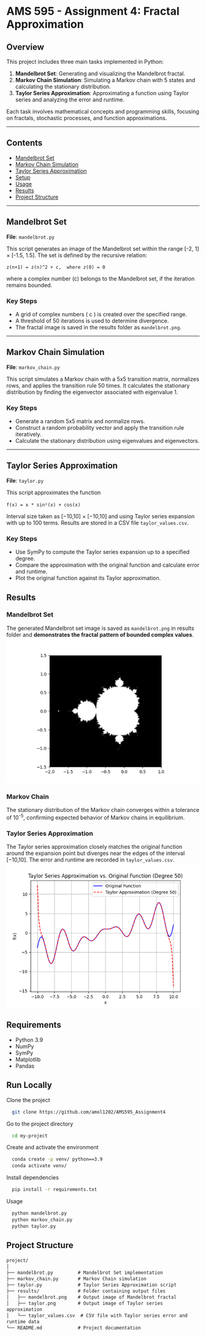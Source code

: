 # AMS 595 - Assignment 4: Fractal Approximation

## Overview

This project includes three main tasks implemented in Python:
1. **Mandelbrot Set**: Generating and visualizing the Mandelbrot fractal.
2. **Markov Chain Simulation**: Simulating a Markov chain with 5 states and calculating the stationary distribution.
3. **Taylor Series Approximation**: Approximating a function using Taylor series and analyzing the error and runtime.

Each task involves mathematical concepts and programming skills, focusing on fractals, stochastic processes, and function approximations.

---

## Contents

- [Mandelbrot Set](#mandelbrot-set)
- [Markov Chain Simulation](#markov-chain-simulation)
- [Taylor Series Approximation](#taylor-series-approximation)
- [Setup](#setup)
- [Usage](#usage)
- [Results](#results)
- [Project Structure](#project-structure)

---

## Mandelbrot Set

**File**: `mandelbrot.py`

This script generates an image of the Mandelbrot set within the range [-2, 1] &times; [-1.5, 1.5]. The set is defined by the recursive relation:
~~~
z(n+1) = z(n)^2 + c,  where z(0) = 0
~~~
where a complex number \(c\) belongs to the Mandelbrot set, if the iteration remains bounded.

### Key Steps
- A grid of complex numbers \( c \) is created over the specified range.
- A threshold of 50 iterations is used to determine divergence.
- The fractal image is saved in the results folder as `mandelbrot.png`.

---

## Markov Chain Simulation

**File**: `markov_chain.py`

This script simulates a Markov chain with a 5x5 transition matrix, normalizes rows, and applies the transition rule 50 times. It calculates the stationary distribution by finding the eigenvector associated with eigenvalue 1.

### Key Steps
- Generate a random 5x5 matrix and normalize rows.
- Construct a random probability vector and apply the transition rule iteratively.
- Calculate the stationary distribution using eigenvalues and eigenvectors.

---

## Taylor Series Approximation

**File**: `taylor.py`

This script approximates the function 

`f(x) = x * sin²(x) + cos(x)`

Interval size taken as [−10,10] &times; [−10,10] and using Taylor series expansion with up to 100 terms. Results are stored in a CSV file `taylor_values.csv`.

### Key Steps
- Use SymPy to compute the Taylor series expansion up to a specified degree.
- Compare the approximation with the original function and calculate error and runtime.
- Plot the original function against its Taylor approximation.

## Results

### Mandelbrot Set
The generated Mandelbrot set image is saved as `mandelbrot.png` in results folder and **demonstrates the fractal pattern of bounded complex values**.
![mandelbrot_set_image](results/mandelbrot.png)

### Markov Chain
The stationary distribution of the Markov chain converges within a tolerance of 10<sup>-5</sup>, confirming expected behavior of Markov chains in equilibrium.

### Taylor Series Approximation
The Taylor series approximation closely matches the original function around the expansion point but diverges near the edges of the interval 
[−10,10]. The error and runtime are recorded in `taylor_values.csv`.
![taylor_approximation_image](results/taylor_approximation.png)

## Requirements

- Python 3.9
- NumPy
- SymPy
- Matplotlib
- Pandas

## Run Locally

Clone the project

```bash
  git clone https://github.com/amol1202/AMS595_Assignment4
```

Go to the project directory

```bash
  cd my-project
```

Create and activate the environment

```bash
  conda create -p venv/ python==3.9
  conda activate venv/
```

Install dependencies

```bash
  pip install -r requirements.txt
```

Usage

```bash
  python mandelbrot.py
  python markov_chain.py
  python taylor.py 
```
## Project Structure

```
project/
│
├── mandelbrot.py         # Mandelbrot Set implementation
├── markov_chain.py       # Markov Chain simulation
├── taylor.py             # Taylor Series Approximation script
├── results/              # Folder containing output files
│   ├── mandelbrot.png    # Output image of Mandelbrot fractal
│   ├── taylor.png        # Output image of Taylor series approximation
│   └── taylor_values.csv  # CSV file with Taylor series error and runtime data
└── README.md             # Project documentation
```